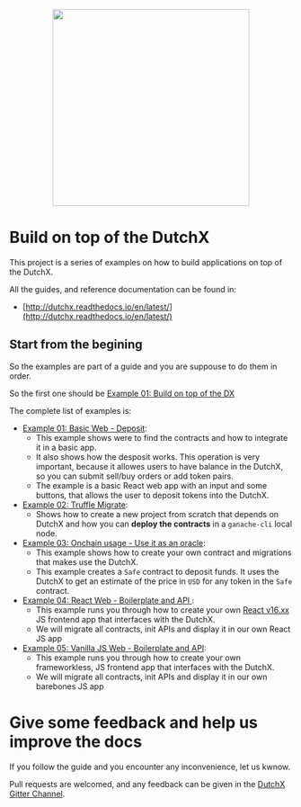 <p align="center">
  <img width="350px" src="http://dutchx.readthedocs.io/en/latest/_static/DutchX-logo_blue.svg" />
</p>

# Build on top of the DutchX
This project is a series of examples on how to build applications on top of the
DutchX.

All the guides, and reference documentation can be found in:
* [http://dutchx.readthedocs.io/en/latest/](http://dutchx.readthedocs.io/en/latest/)

## Start from the begining
So the examples are part of a guide and you are suppouse to do them in order.

So the first one should be [Example 01: Build on top of the DX](https://github.com/gnosis/dx-examples-dev/tree/master/02_truffle-migrate)

The complete list of examples is:
* [Example 01: Basic Web - Deposit](https://github.com/gnosis/dx-examples-dev/tree/master/01_basic-web-deposit):
  * This example shows were to find the contracts and how to integrate it in a
    basic app.
  * It also shows how the desposit works. This operation is very important, 
    because it allowes users to have balance in the DutchX, so you can submit
    sell/buy orders or add token pairs.
  * The example is a basic React web app with an input and some buttons, that
    allows the user to deposit tokens into the DutchX.
* [Example 02: Truffle Migrate](https://github.com/gnosis/dx-examples-dev/tree/master/02_truffle-migrate):
  * Shows how to create a new project from scratch that depends on DutchX and 
    how you can **deploy the contracts** in a `ganache-cli` local node.
* [Example 03: Onchain usage - Use it as an oracle](https://github.com/gnosis/dx-examples-dev/tree/master/03_onchain-usage-oracle): 
  * This example shows how to create your own contract and migrations that makes 
    use the DutchX.
  * This example creates a `Safe` contract to deposit funds. It uses the DutchX
    to get an estimate of the price in `USD` for any token in the `Safe`
    contract.
* [Example 04: React Web - Boilerplate and API ](https://github.com/gnosis/dx-examples-dev/tree/master/04_react-web-api): 
  * This example runs you through how to create your own [React v16.xx](https://reactjs.org/blog/2017/09/26/react-v16.0.html) JS frontend app that interfaces with the DutchX.
  * We will migrate all contracts, init APIs and display it in our own React JS app
* [Example 05: Vanilla JS Web - Boilerplate and API](https://github.com/gnosis/dx-examples-dev/tree/master/05_vanilla-web-api): 
  * This example runs you through how to create your own frameworkless, JS frontend app that interfaces with the DutchX.
  * We will migrate all contracts, init APIs and display it in our own barebones JS app 

# Give some feedback and help us improve the docs
If you follow the guide and you encounter any inconvenience, let us kwnow.

Pull requests are welcomed, and any feedback can be given in the 
[DutchX Gitter Channel](https://gitter.im/gnosis/DutchX).
